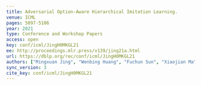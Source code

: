 ```yaml
---
title: Adversarial Option-Aware Hierarchical Imitation Learning.
venue: ICML
pages: 5097-5106
year: 2021
type: Conference and Workshop Papers
access: open
key: conf/icml/JingH0MKGL21
ee: http://proceedings.mlr.press/v139/jing21a.html
url: https://dblp.org/rec/conf/icml/JingH0MKGL21
authors: ["Mingxuan Jing", "Wenbing Huang", "Fuchun Sun", "Xiaojian Ma", "Tao Kong", "Chuang Gan", "Lei Li"]
sync_version: 3
cite_key: conf/icml/JingH0MKGL21
---
```

